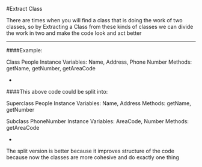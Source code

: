 #Extract Class

There are times when you will find a class that is doing the work of two classes, so by Extracting a Class from these kinds of classes we can divide the work in two and make the code look and act better

***

####Example:

Class People
Instance Variables: Name, Address, Phone Number
Methods: getName, getNumber, getAreaCode

-

####This above code could be split into:

Superclass People
Instance Variables: Name, Address
Methods: getName, getNumber

Subclass PhoneNumber
Instance Variables: AreaCode, Number
Methods: getAreaCode

-

The split version is better because it improves structure of the code because now the classes are more cohesive and do exactly one thing
